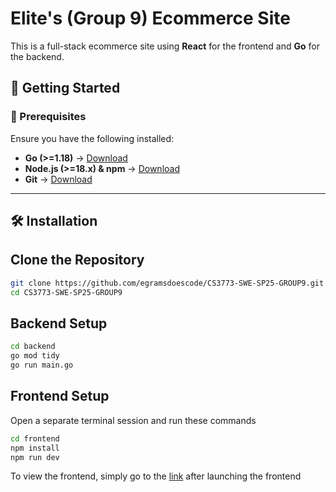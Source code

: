 # Elite's (Group 9) Ecommerce Site 

This is a full-stack ecommerce site using **React** for the frontend and **Go** for the backend.

## 🚀 Getting Started

### 📌 Prerequisites

Ensure you have the following installed:

- **Go (>=1.18)** → [Download](https://go.dev/dl/)
- **Node.js (>=18.x) & npm** → [Download](https://nodejs.org/)
- **Git** → [Download](https://git-scm.com/)
---

## 🛠️ **Installation**

## Clone the Repository

```sh
git clone https://github.com/egramsdoescode/CS3773-SWE-SP25-GROUP9.git
cd CS3773-SWE-SP25-GROUP9
```

## Backend Setup

```sh
cd backend
go mod tidy
go run main.go
```

## Frontend Setup

Open a separate terminal session and run these commands
```sh
cd frontend 
npm install
npm run dev
```

To view the frontend, simply go to the [link](http://localhost:7173) after launching the frontend
